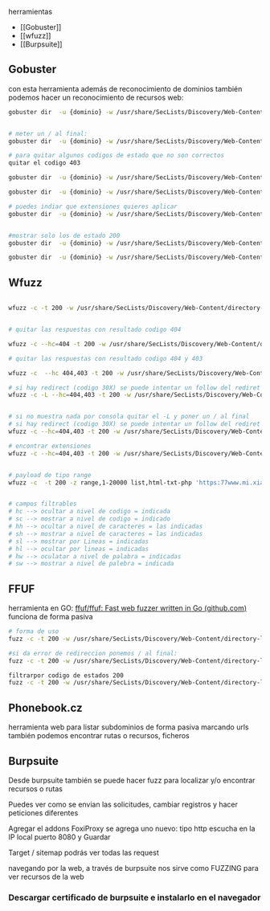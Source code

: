 herramientas 

- [[Gobuster]] 
- [[wfuzz]]
- [[Burpsuite]]


## Gobuster
con esta herramienta además de reconocimiento de dominios también podemos hacer un reconocimiento de recursos web:

```sh fold:"gobuster para reconocimiento de recursos web"
gobuster dir  -u {dominio} -w /usr/share/SecLists/Discovery/Web-Content/directory-list-2.3-medium.txt -t 200


# meter un / al final:
gobuster dir  -u {dominio} -w /usr/share/SecLists/Discovery/Web-Content/directory-list-2.3-medium.txt -t 200 --add-slash

# para quitar algunos codigos de estado que no son correctos
quitar el codigo 403

gobuster dir  -u {dominio} -w /usr/share/SecLists/Discovery/Web-Content/directory-list-2.3-medium.txt -t 200 --add-slash -b 403

gobuster dir  -u {dominio} -w /usr/share/SecLists/Discovery/Web-Content/directory-list-2.3-medium.txt -t 200 --add-slash -b 403,404

# puedes indiar que extensiones quieres aplicar
gobuster dir  -u {dominio} -w /usr/share/SecLists/Discovery/Web-Content/directory-list-2.3-medium.txt -t 200  -b 403,404 -x php,html,hxt


#mostrar solo los de estado 200
gobuster dir  -u {dominio} -w /usr/share/SecLists/Discovery/Web-Content/directory-list-2.3-medium.txt -t 20  -s 200 -x php,html,hxt

gobuster dir  -u {dominio} -w /usr/share/SecLists/Discovery/Web-Content/directory-list-2.3-medium.txt -t 20  -s 200  -b '' -x php,html,hxt

```




## Wfuzz

```sh fold:"wfuzz para reconocimiento de recursos web"

wfuzz -c -t 200 -w /usr/share/SecLists/Discovery/Web-Content/directory-list-2.3-medium.txt https://{dominio}/FUZZ


# quitar las respuestas con resultado codigo 404

wfuzz -c --hc=404 -t 200 -w /usr/share/SecLists/Discovery/Web-Content/directory-list-2.3-medium.txt https://{dominio}/FUZZ

# quitar las respuestas con resultado codigo 404 y 403

wfuzz -c  --hc 404,403 -t 200 -w /usr/share/SecLists/Discovery/Web-Content/directory-list-2.3-medium.txt https://{dominio}/FUZZ

# si hay redirect (codigo 30X) se puede intentar un follow del rediret
wfuzz -c -L --hc=404,403 -t 200 -w /usr/share/SecLists/Discovery/Web-Content/directory-list-2.3-medium.txt https://{dominio}/FUZZ


# si no muestra nada por consola quitar el -L y poner un / al final
# si hay redirect (codigo 30X) se puede intentar un follow del rediret
wfuzz -c --hc=404,403 -t 200 -w /usr/share/SecLists/Discovery/Web-Content/directory-list-2.3-medium.txt https://{dominio}/FUZZ/

# encontrar extensiones
wfuzz -c --hc=404,403 -t 200 -w /usr/share/SecLists/Discovery/Web-Content/directory-list-2.3-medium.txt  -z list,html-txt-php https://{dominio}/FUZZ/.FUZ2Z


# payload de tipo range
wfuzz -c  -t 200 -z range,1-20000 list,html-txt-php 'https:77www.mi.xiami.com/shop/buy/detail?product_id=FUZZ'


# campos filtrables
# hc --> ocultar a nivel de codigo = indicada
# sc --> mostrar a nivel de codigo = indicado
# hh --> ocultar a nivel de caracteres = las indicadas
# sh --> mostrar a nivel de caracteres = las indicadas
# sl --> mostrar por Lineas = indicadas
# hl --> ocultar por lineas = indicadas
# hw --> oculatar a nivel de palabra = indicadas
# sw --> mostrar a nivel de palebra = indicada

```


## FFUF
herramienta en GO:
[ffuf/ffuf: Fast web fuzzer written in Go (github.com)](https://github.com/ffuf/ffuf)
funciona de forma pasiva

```sh fold:"Fuzz para reconocimiento de recursos web"
# forma de uso
fuzz -c -t 200 -w /usr/share/SecLists/Discovery/Web-Content/directory-list-2.3-medium.txt -u http://{dominio}/FUZZ

#si da error de redireccion ponemos / al final:
fuzz -c -t 200 -w /usr/share/SecLists/Discovery/Web-Content/directory-list-2.3-medium.txt -u http://{dominio}/FUZZ/

filtrarpor codigo de estados 200
fuzz -c -t 200 -w /usr/share/SecLists/Discovery/Web-Content/directory-list-2.3-medium.txt -u http://{dominio}/FUZZ/ --mc=200

```


## Phonebook.cz
herramienta web para listar subdominios de forma pasiva
marcando urls también podemos encontrar rutas o recursos, ficheros

## Burpsuite
Desde burpsuite también se puede hacer fuzz para localizar y/o encontrar recursos o rutas

Puedes ver como se envian las solicitudes, cambiar registros y hacer peticiones diferentes


Agregar el addons FoxiProxy 
se agrega uno
nuevo:
tipo http
escucha en la IP local
puerto 8080
y Guardar

Target / sitemap podrás ver todas las request

navegando por la web, a través de burpsuite nos sirve como FUZZING para ver recursos de la web

### Descargar certificado de burpsuite e instalarlo en el navegador

